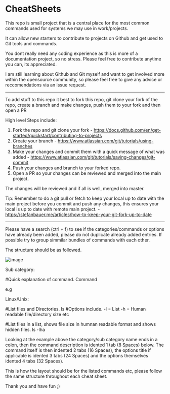 # CheatSheets

This repo is small project that is a central place for the most common commands used for systems we may use in work/projects.

It can allow new starters to contribute to projects on Github and get used to Git tools and commands. 

You dont really need any coding experience as this is more of a documentation project, so no stress. Please feel free to contribute anytime you can, its appreciated.

I am still learning about Github and Git myself and want to get involved more within the opensource community, so please feel free to give any advice or reccomendations via an issue request.

--------------------------------------------------

To add stuff to this repo it best to fork this repo, git clone your fork of the repo, create a branch and make changes, push them to your fork and then open a PR

High level Steps include:

1. Fork the repo and git clone your fork - https://docs.github.com/en/get-started/quickstart/contributing-to-projects 
2. Create your branch - https://www.atlassian.com/git/tutorials/using-branches
3. Make your changes and commit them with a quick message of what was added - https://www.atlassian.com/git/tutorials/saving-changes/git-commit
5. Push your changes and branch to your forked repo.
6. Open a PR so your changes can be reviewed and merged into the main project.

The changes will be reviewed and if all is well, merged into master.

Tip: Remember to do a git pull or fetch to keep your local up to date with the main project before you commit and push any changes, this ensures your local is up to date with remote main project. - https://stefanbauer.me/articles/how-to-keep-your-git-fork-up-to-date

--------------------------------------------------

Please have a search (ctrl + f) to see if the categories/commands or options have already been added, please do not duplicate already added entries. If possible try to group simmilar bundles of commands with each other.

The structure should be as followed.

![image](https://user-images.githubusercontent.com/43029151/142509174-95dd2262-8509-457e-9c71-1bf5c3148604.png)
    

Sub category:

  #Quick explanation of command.
    Command

e.g

Linux/Unix:

  #List files and Directories.
    ls
      #Options include.
        -l = List
        -h = Human readable file/directory size
        etc
                
        
  #List files in a list, shows file size in humnan readable format and shows hidden files.
    ls -lha


Looking at the example above the category/sub category name ends in a colon, then the command description is idented 1 tab (8 Spaces) below. The command itself is then indented 2 tabs (16 Spaces), the options title if applicable is idented 3 tabs (24 Spaces) and the options themselves idented 4 tabs (32 Spaces).

This is how the layout should be for the listed commands etc, please follow the same structure throughout each cheat sheet.

Thank you and have fun ;)
